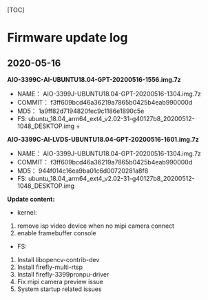 
[TOC]


# Firmware update log

## 2020-05-16 
**AIO-3399C-AI-UBUNTU18.04-GPT-20200516-1556.img.7z**

* NAME： AIO-3399J-UBUNTU18.04-GPT-20200516-1304.img.7z
* COMMIT： f3ff609bcd46a36219a7865b0425b4eab990000d
* MD5： 1a9ff82d7194820fec9c1186e1890c5e
* FS: ubuntu_18.04_arm64_ext4_v2.02-31-g40127b8_20200512-1048_DESKTOP.img + 

**AIO-3399C-AI-LVDS-UBUNTU18.04-GPT-20200516-1601.img.7z**

* NAME： AIO-3399J-UBUNTU18.04-GPT-20200516-1304.img.7z
* COMMIT： f3ff609bcd46a36219a7865b0425b4eab990000d
* MD5： 944f014c16ea9ba01c6d00720281a8f8
* FS: ubuntu_18.04_arm64_ext4_v2.02-31-g40127b8_20200512-1048_DESKTOP.img

**Update content:**
* kernel:
1. remove isp video device when no mipi camera connect
2. enable framebuffer console

* FS:
1. Install libopencv-contrib-dev
2. Install firefly-multi-rtsp
3. Install firefly-3399pronpu-driver
4. Fix mipi camera preview issue
5. System startup related issues